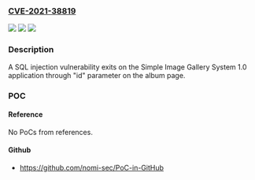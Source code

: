### [CVE-2021-38819](https://cve.mitre.org/cgi-bin/cvename.cgi?name=CVE-2021-38819)
![](https://img.shields.io/static/v1?label=Product&message=n%2Fa&color=blue)
![](https://img.shields.io/static/v1?label=Version&message=n%2Fa&color=blue)
![](https://img.shields.io/static/v1?label=Vulnerability&message=n%2Fa&color=brighgreen)

### Description

A SQL injection vulnerability exits on the Simple Image Gallery System 1.0 application through "id" parameter on the album page.

### POC

#### Reference
No PoCs from references.

#### Github
- https://github.com/nomi-sec/PoC-in-GitHub


